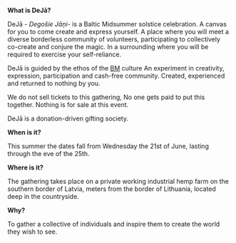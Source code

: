 **What is DeJā?**

DeJā - *Degošie Jāņi*- is a Baltic Midsummer solstice celebration.  A  canvas for you to come create and express yourself.  A place where you will meet a diverse borderless community of volunteers, participating to collectively co-create and conjure the magic.  In a surrounding where you will be required to exercise your self-reliance. 

DeJā is guided by the ethos of the [BM](burningman.org) culture An experiment in creativity, expression, participation and cash-free community.  Created, experienced and returned to nothing by you.  

We do not sell tickets to this gathering, No one gets paid to put this together. Nothing is for sale at this event. 

DeJā is a donation-driven gifting society. 

**When is it?**

This summer the dates fall from Wednesday the 21st of June, lasting through the eve of the 25th.

**Where is it?**

The gathering takes place on a private working industrial hemp farm on the southern border of Latvia, meters from the border of Lithuania, located deep in the countryside.  

**Why?**

To gather a collective of individuals and inspire them to create the world they wish to see.